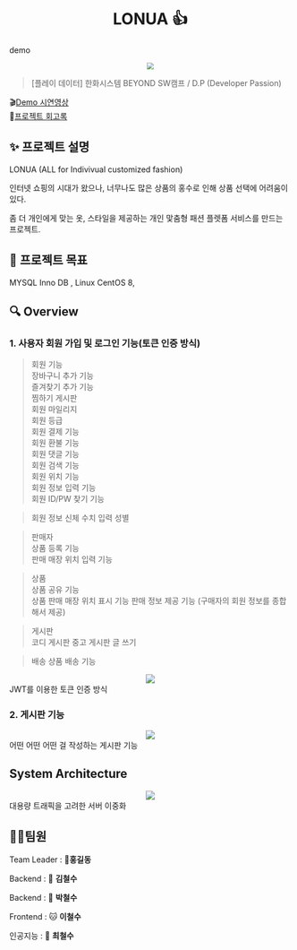 <h1 align="center">LONUA 👍</h1>

demo
<center>
    <img src="./img/pic1.png"  style="zoom:76%;" align="center"/>
</center>



> [플레이 데이터] 한화시스템 BEYOND SW캠프 / D.P (Developer Passion)

🎬[Demo 시연영상](https://www.youtube.com/watch?v=dhMrKTwNI8U&lc=UgzCJR3WxkvsckRyyO94AaABAg&ab_channel=%EB%94%B0%EB%9D%BC%ED%95%98%EB%A9%B4%EC%84%9C%EB%B0%B0%EC%9A%B0%EB%8A%94IT)   
📃[프로젝트 회고록](블로그주소) 

## ✨ 프로젝트 설명

LONUA
(ALL for Indivivual customized fashion)

인터넷 쇼핑의 시대가 왔으나, 너무나도 많은 상품의 홍수로 인해 상품 선택에 어려움이 있다.

좀 더 개인에게 맞는 옷, 스타일을 제공하는 개인 맟춤형 패션 플렛폼 서비스를 만드는 프로젝트.

## 📌 프로젝트 목표

MYSQL Inno DB , Linux CentOS 8,

## 🔍 Overview

### 1. 사용자 회원 가입 및 로그인 기능(토큰 인증 방식)

>회원 기능  
장바구니 추가 기능  
즐겨찾기 추가 기능  
> 찜하기
게시판  
회원 마일리지  
회원 등급  
회원 결제 기능  
회원 환불 기능  
회원 댓글 기능  
회원 검색 기능  
회원 위치 기능  
회원 정보 입력 기능  
회원 ID/PW 찾기 기능

> 회원 정보
신체 수치 입력
> 성별
> 

>판매자  
상품 등록 기능  
판매 매장 위치 입력 기능 

>상품  
상품 공유 기능  
상품 판매 매장 위치 표시 기능
> 판매 정보 제공 기능 (구매자의 회원 정보를 종합해서 제공)

>게시판  
코디 게시판
> 중고 게시판
글 쓰기  

>배송
상품 배송 기능
> 
> 
<center>
    <img src="./img/pic2.png" />
</center>
JWT를 이용한 토큰 인증 방식

<br>

### 2. 게시판 기능

<center>
    <img src="./img/pic1.png" />
</center>
어떤 어떤 어떤 걸 작성하는 게시판 기능

<br>


## System Architecture

<center>
    <img src="./img/pic2.png" />
</center>
대용량 트래픽을 고려한 서버 이중화

<br>



## 🤼‍♂️팀원

Team Leader : 🐯**홍길동**

Backend : 🐶 **김철수**

Backend : 🐺 **박철수**

Frontend : 🐱 **이철수**

인공지능 : 🦁 **최철수**
